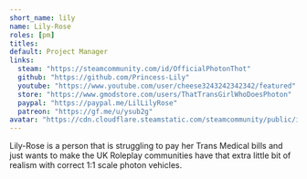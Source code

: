 ```yaml
---
short_name: lily
name: Lily-Rose
roles: [pm]
titles:
default: Project Manager
links:
  steam: "https://steamcommunity.com/id/OfficialPhotonThot"
  github: "https://github.com/Princess-Lily"
  youtube: "https://www.youtube.com/user/cheese3243242342342/featured"
  store: "https://www.gmodstore.com/users/ThatTransGirlWhoDoesPhoton"
  paypal: "https://paypal.me/LilLilyRose"
  patreon: "https://gf.me/u/ysub2g"
avatar: "https://cdn.cloudflare.steamstatic.com/steamcommunity/public/images/avatars/06/06eb5999dbbf3ba12f0c87564cafb4c22f97749e_full.jpg"
---
```

Lily-Rose is a person that is struggling to pay her Trans Medical bills and just wants to make the UK Roleplay communities have that extra little bit of realism with correct 1:1 scale photon vehicles.
